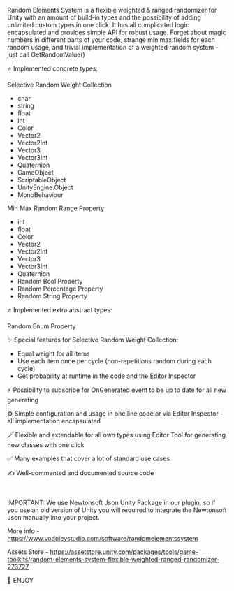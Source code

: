 Random Elements System is a flexible weighted & ranged randomizer for Unity with an amount of build-in types and the possibility of adding unlimited custom types in one click.
It has all complicated logic encapsulated and provides simple API for robust usage.
Forget about magic numbers in different parts of your code, strange min max fields for each random usage, and trivial implementation of a weighted random system - just call GetRandomValue()



⭐ Implemented concrete types:

Selective Random Weight Collection

 * char
 * string
 * float
 * int
 * Color
 * Vector2
 * Vector2Int
 * Vector3
 * Vector3Int
 * Quaternion
 * GameObject
 * ScriptableObject
 * UnityEngine.Object
 * MonoBehaviour

Min Max Random Range Property

 * int
 * float
 * Color
 * Vector2
 * Vector2Int
 * Vector3
 * Vector3Int
 * Quaternion
 * Random Bool Property
 * Random Percentage Property
 * Random String Property
​

⭐ Implemented extra abstract types:

Random Enum Property

 

✨ Special features for Selective Random Weight Collection:

- Equal weight for all items
- Use each item once per cycle (non-repetitions random during each cycle)
- Get probability at runtime in the code and the Editor Inspector



⚡ Possibility to subscribe for OnGenerated event to be up to date for all new generating

⚙️ Simple configuration and usage in one line code or via Editor Inspector - all implementation encapsulated

🪄 Flexible and extendable for all own types using Editor Tool for generating new classes with one click

✅ Many examples that cover a lot of standard use cases

✍️ Well-commented and documented source code


​

IMPORTANT: We use Newtonsoft Json Unity Package in our plugin, so if you use an old version of Unity you will required to integrate the Newtonsoft Json manually into your project.

More info - https://www.vodoleystudio.com/software/randomelementssystem

Assets Store - https://assetstore.unity.com/packages/tools/game-toolkits/random-elements-system-flexible-weighted-ranged-randomizer-273727


🧡 ENJOY
